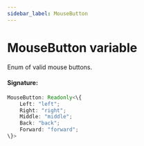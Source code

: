 ```yaml
---
sidebar_label: MouseButton
---
```


# MouseButton variable

Enum of valid mouse buttons.

#### Signature:

```typescript
MouseButton: Readonly<\{
    Left: "left";
    Right: "right";
    Middle: "middle";
    Back: "back";
    Forward: "forward";
\}>
```
